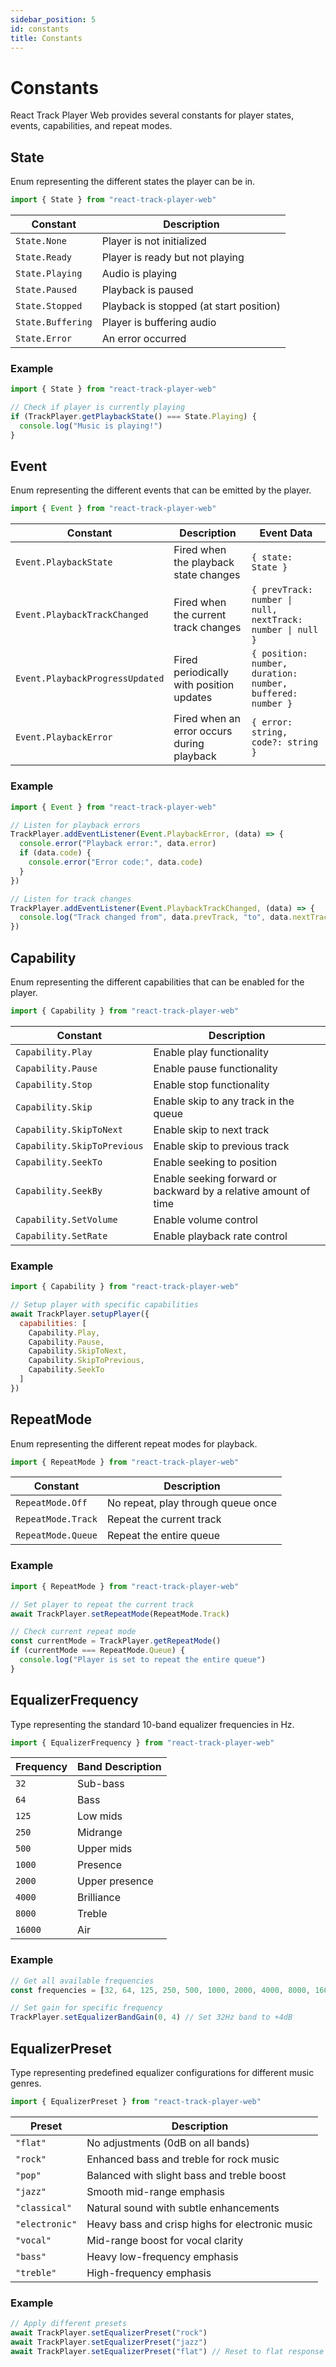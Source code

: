 ```yaml
---
sidebar_position: 5
id: constants
title: Constants
---
```


# Constants

React Track Player Web provides several constants for player states, events, capabilities, and
repeat modes.

## State

Enum representing the different states the player can be in.

```javascript
import { State } from "react-track-player-web"
```

| Constant          | Description                             |
| ----------------- | --------------------------------------- |
| `State.None`      | Player is not initialized               |
| `State.Ready`     | Player is ready but not playing         |
| `State.Playing`   | Audio is playing                        |
| `State.Paused`    | Playback is paused                      |
| `State.Stopped`   | Playback is stopped (at start position) |
| `State.Buffering` | Player is buffering audio               |
| `State.Error`     | An error occurred                       |

### Example

```javascript
import { State } from "react-track-player-web"

// Check if player is currently playing
if (TrackPlayer.getPlaybackState() === State.Playing) {
  console.log("Music is playing!")
}
```

## Event

Enum representing the different events that can be emitted by the player.

```javascript
import { Event } from "react-track-player-web"
```

| Constant                        | Description                                | Event Data                                                 |
| ------------------------------- | ------------------------------------------ | ---------------------------------------------------------- |
| `Event.PlaybackState`           | Fired when the playback state changes      | `{ state: State }`                                         |
| `Event.PlaybackTrackChanged`    | Fired when the current track changes       | `{ prevTrack: number \| null, nextTrack: number \| null }` |
| `Event.PlaybackProgressUpdated` | Fired periodically with position updates   | `{ position: number, duration: number, buffered: number }` |
| `Event.PlaybackError`           | Fired when an error occurs during playback | `{ error: string, code?: string }`                         |

### Example

```javascript
import { Event } from "react-track-player-web"

// Listen for playback errors
TrackPlayer.addEventListener(Event.PlaybackError, (data) => {
  console.error("Playback error:", data.error)
  if (data.code) {
    console.error("Error code:", data.code)
  }
})

// Listen for track changes
TrackPlayer.addEventListener(Event.PlaybackTrackChanged, (data) => {
  console.log("Track changed from", data.prevTrack, "to", data.nextTrack)
})
```

## Capability

Enum representing the different capabilities that can be enabled for the player.

```javascript
import { Capability } from "react-track-player-web"
```

| Constant                    | Description                                                     |
| --------------------------- | --------------------------------------------------------------- |
| `Capability.Play`           | Enable play functionality                                       |
| `Capability.Pause`          | Enable pause functionality                                      |
| `Capability.Stop`           | Enable stop functionality                                       |
| `Capability.Skip`           | Enable skip to any track in the queue                           |
| `Capability.SkipToNext`     | Enable skip to next track                                       |
| `Capability.SkipToPrevious` | Enable skip to previous track                                   |
| `Capability.SeekTo`         | Enable seeking to position                                      |
| `Capability.SeekBy`         | Enable seeking forward or backward by a relative amount of time |
| `Capability.SetVolume`      | Enable volume control                                           |
| `Capability.SetRate`        | Enable playback rate control                                    |

### Example

```javascript
import { Capability } from "react-track-player-web"

// Setup player with specific capabilities
await TrackPlayer.setupPlayer({
  capabilities: [
    Capability.Play,
    Capability.Pause,
    Capability.SkipToNext,
    Capability.SkipToPrevious,
    Capability.SeekTo
  ]
})
```

## RepeatMode

Enum representing the different repeat modes for playback.

```javascript
import { RepeatMode } from "react-track-player-web"
```

| Constant           | Description                        |
| ------------------ | ---------------------------------- |
| `RepeatMode.Off`   | No repeat, play through queue once |
| `RepeatMode.Track` | Repeat the current track           |
| `RepeatMode.Queue` | Repeat the entire queue            |

### Example

```javascript
import { RepeatMode } from "react-track-player-web"

// Set player to repeat the current track
await TrackPlayer.setRepeatMode(RepeatMode.Track)

// Check current repeat mode
const currentMode = TrackPlayer.getRepeatMode()
if (currentMode === RepeatMode.Queue) {
  console.log("Player is set to repeat the entire queue")
}
```

## EqualizerFrequency

Type representing the standard 10-band equalizer frequencies in Hz.

```javascript
import { EqualizerFrequency } from "react-track-player-web"
```

| Frequency | Band Description |
| --------- | ---------------- |
| `32`      | Sub-bass         |
| `64`      | Bass             |
| `125`     | Low mids         |
| `250`     | Midrange         |
| `500`     | Upper mids       |
| `1000`    | Presence         |
| `2000`    | Upper presence   |
| `4000`    | Brilliance       |
| `8000`    | Treble           |
| `16000`   | Air              |

### Example

```javascript
// Get all available frequencies
const frequencies = [32, 64, 125, 250, 500, 1000, 2000, 4000, 8000, 16000]

// Set gain for specific frequency
TrackPlayer.setEqualizerBandGain(0, 4) // Set 32Hz band to +4dB
```

## EqualizerPreset

Type representing predefined equalizer configurations for different music genres.

```javascript
import { EqualizerPreset } from "react-track-player-web"
```

| Preset         | Description                                     |
| -------------- | ----------------------------------------------- |
| `"flat"`       | No adjustments (0dB on all bands)               |
| `"rock"`       | Enhanced bass and treble for rock music         |
| `"pop"`        | Balanced with slight bass and treble boost      |
| `"jazz"`       | Smooth mid-range emphasis                       |
| `"classical"`  | Natural sound with subtle enhancements          |
| `"electronic"` | Heavy bass and crisp highs for electronic music |
| `"vocal"`      | Mid-range boost for vocal clarity               |
| `"bass"`       | Heavy low-frequency emphasis                    |
| `"treble"`     | High-frequency emphasis                         |

### Example

```javascript
// Apply different presets
await TrackPlayer.setEqualizerPreset("rock")
await TrackPlayer.setEqualizerPreset("jazz")
await TrackPlayer.setEqualizerPreset("flat") // Reset to flat response
```
